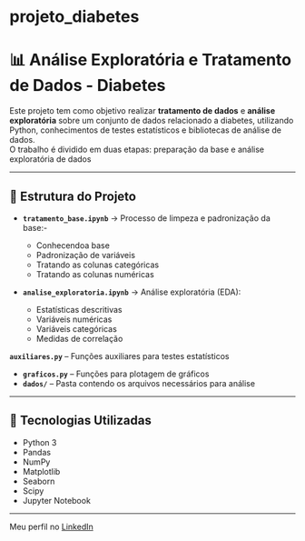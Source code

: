 # projeto_diabetes

# 📊 Análise Exploratória e Tratamento de Dados - Diabetes

Este projeto tem como objetivo realizar **tratamento de dados** e **análise exploratória** sobre um conjunto de dados relacionado a diabetes, utilizando Python, conhecimentos de testes estatísticos e bibliotecas de análise de dados.  
O trabalho é dividido em duas etapas: preparação da base e análise exploratória de dados

---
## 📁 Estrutura do Projeto

- **`tratamento_base.ipynb`** → Processo de limpeza e padronização da base:- 
  - Conhecendoa base
  - Padronização de variáveis
  - Tratando as colunas categóricas
  - Tratando as colunas numéricas

- **`analise_exploratoria.ipynb`** → Análise exploratória (EDA):
  - Estatísticas descritivas
  - Variáveis numéricas
  - Variáveis categóricas 
  - Medidas de correlação

 **`auxiliares.py`** – Funções auxiliares para testes estatísticos  
- **`graficos.py`** – Funções para plotagem de gráficos  
- **`dados/`** – Pasta contendo os arquivos necessários para análise  
---

## 🚀 Tecnologias Utilizadas

- Python 3
- Pandas
- NumPy
- Matplotlib
- Seaborn
- Scipy
- Jupyter Notebook

---
Meu perfil no [LinkedIn](www.linkedin.com/in/elisa-ramos-nasc)




